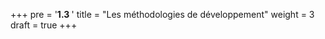 
+++
pre = '<b>1.3 </b>'
title = "Les méthodologies de développement"
weight = 3
draft = true
+++
<!-- 
rencontre 04
modèles de développement


Les modèles, en bref
1) Cascade (Waterfall)

Phases linéaires : exigences → analyse → conception → implémentation → tests → déploiement.

Prévisible, clair pour contrats fixes et conformité.

– Peu flexible : les changements coûtent cher; feedback tardif.

À privilégier si exigences très stables et contexte réglementé.

2) Itératif & Incrémental

Itératif : on refait des cycles pour raffiner la même version.

Incrémental : on ajoute des morceaux de fonctionnalités utilisables au fil du temps.

Souvent combinés; agiles s’appuient dessus.

Utile si on veut livrer tôt et apprendre à chaque cycle.

3) Agile (famille de pratiques)

Valeurs : collaboration, logiciel qui marche, adaptation au changement.

Scrum : sprints (1–4 sem.), rôles (Product Owner, Scrum Master, Équipe), rituels (Planning, Daily, Review, Retro), artefacts (Product/Sprint Backlog, Increment).

Kanban : flux continu, limites WIP, métriques (lead time), amélioration continue.

XP : TDD, intégration continue, refactoring, pair programming.

Très réactif à l’incertitude; feedback rapide.

– Demande discipline d’équipe et proximité avec le “client”.

4) Modèle en V

Variante “planifiée” où chaque phase de dev a son miroir de test (exigences ↔ tests d’acceptation, design ↔ tests système, code ↔ tests unitaires).

Solide pour traçabilité et qualité dans les domaines critiques (santé, avionique).

5) Spirale

Cycles successifs pilotés par le risque : objectifs → analyse des risques → prototypage → validation.

Pertinent pour projets complexes/risqués; plus théorique en pratique pure.

6) DevOps (culture outillée, pas un modèle)

Vise le flux de la livraison : CI/CD, infra as code, monitoring, feedback ops → dev.

Se combine avec Agile/Itératif pour livrer souvent de façon fiable.


https://idealink.tech/fr/blog/top-software-development-methodologies

Méthodologie de développement logiciel agile
Modèle de cascade
Méthodologie des prototypes
Méthodologie DevOps
Développement rapide d'applications (RAD)
Méthodologie du modèle de développement de systèmes dynamiques
Méthodologie de développement Lean -->



<!-- ## Les principales **méthodes de conception**

| Méthode | Quand l’utiliser ? | Points clés |
|---------|-------------------|-------------|
| **Cascade / V-Model** | Projets aux exigences stables, gros livrable unique | Phases séquentielles, documentation exhaustive |
| **Agile (Scrum / Kanban)** | Évolution fréquente du périmètre, itérations courtes | Sprints, backlog, revues régulières |
| **Spiral** | Projets à haut risque technique | Cycles incrémentaux + gestion de risque |
| **Extreme Programming (XP)** | Équipes réduites, forte culture de test | TDD, pair-programming, refactoring permanent |

> Nous approfondirons chaque approche à travers des études de cas et des exercices pratiques.
> -->